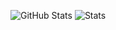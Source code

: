 ![GitHub Stats](https://github-readme-stats.vercel.app/api?username=hosseinmh1&show_icons=true&&line_height=40)
![Stats](https://github-profile-trophy-errir.vercel.app/?username=hosseinmh1&title=Commit,Repositories,Stars,Followers&margin-w=18)
